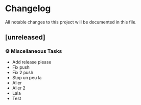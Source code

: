 # Changelog

All notable changes to this project will be documented in this file.

## [unreleased]

### ⚙️ Miscellaneous Tasks

- Add release please
- Fix push
- Fix 2 push
- Stop un peu la
- Aller
- Aller 2
- Lala
- Test


